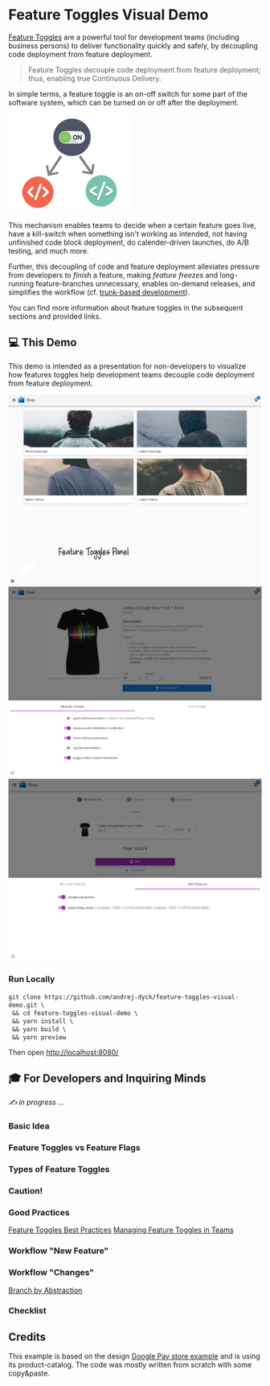 # Feature Toggles Visual Demo

[Feature Toggles](https://www.martinfowler.com/articles/feature-toggles.html) are a powerful tool for development teams (including business persons) to deliver functionality quickly and safely, by decoupling code deployment from feature deployment.

> Feature Toggles decouple code deployment from feature deployment; thus, enabling true Continuous Delivery.

In simple terms, a feature toggle is an on-off switch for some part of the software system, which can be turned on or off after the deployment.

![abstract-toggle.png](readme-assets/abstract-toggle.png)

This mechanism enables teams to decide when a certain feature goes live, have a kill-switch when something isn't working as intended, not having unfinished code block deployment, do calender-driven launches, do A/B testing, and much more.

Further, this decoupling of code and feature deployment alleviates pressure from developers to _finish_ a feature, making _feature freezes_ and long-running feature-branches unnecessary, enables on-demand releases, and simplifies the workflow (cf. [trunk-based development](https://trunkbaseddevelopment.com/feature-flags/)).

You can find more information about feature toggles in the subsequent sections and provided links.

## 💻 This Demo

This demo is intended as a presentation for non-developers to visualize how features toggles help development teams decouple code deployment from feature deployment.

![shop-start.png](readme-assets/shop-start.png)
![shop-release-toggles.png](readme-assets/shop-release-toggles.png)
![shop-ops-toggles.png](readme-assets/shop-ops-toggles.png)

### Run Locally

```[shell]
git clone https://github.com/andrej-dyck/feature-toggles-visual-demo.git \
 && cd feature-toggles-visual-demo \
 && yarn install \
 && yarn build \
 && yarn preview
```

Then open [http://localhost:8080/]()

## 🎓 For Developers and Inquiring Minds

_✍ in progress ..._

### Basic Idea

### Feature Toggles vs Feature Flags

### Types of Feature Toggles

### Caution!

### Good Practices

[Feature Toggles Best Practices](https://www.flagship.io/feature-toggle-best-practices/)
[Managing Feature Toggles in Teams](https://www.thoughtworks.com/insights/blog/managing-feature-toggles-teams)

### Workflow "New Feature"

### Workflow "Changes"

[Branch by Abstraction](https://trunkbaseddevelopment.com/branch-by-abstraction/)

### Checklist

## Credits

This example is based on the design [Google Pay store example](https://github.com/google-pay/react-store) and is using its product-catalog. The code was mostly written from scratch with some copy&paste.
